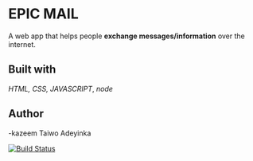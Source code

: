 # EPIC MAIL
A web app that helps people **exchange messages/information** over the internet. 

## Built with
_HTML, CSS, JAVASCRIPT_, _node_


## Author
-kazeem Taiwo Adeyinka

[![Build Status](https://travis-ci.com/alevel7/EpicMail.svg?branch=develop)](https://travis-ci.com/alevel7/EpicMail)